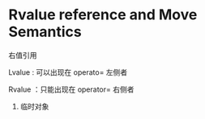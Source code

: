 # Rvalue reference and Move Semantics

右值引用

Lvalue : 可以出现在 operato= 左侧者

Rvalue ：只能出现在 operator= 右侧者

1. 临时对象